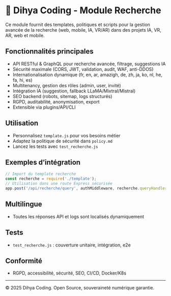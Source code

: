 # 🔎 Dihya Coding - Module Recherche

Ce module fournit des templates, politiques et scripts pour la gestion avancée de la recherche (web, mobile, IA, VR/AR) dans des projets IA, VR, AR, web et mobile.

## Fonctionnalités principales
- API RESTful & GraphQL pour recherche avancée, filtrage, suggestions IA
- Sécurité maximale (CORS, JWT, validation, audit, WAF, anti-DDOS)
- Internationalisation dynamique (fr, en, ar, amazigh, de, zh, ja, ko, nl, he, fa, hi, es)
- Multitenancy, gestion des rôles (admin, user, invité)
- Intégration IA (suggestion, fallback LLaMA/Mixtral/Mistral)
- SEO backend (robots, sitemap, logs structurés)
- RGPD, auditabilité, anonymisation, export
- Extensible via plugins/API/CLI

## Utilisation
- Personnalisez `template.js` pour vos besoins métier
- Adaptez la politique de sécurité dans `policy.md`
- Lancez les tests avec `test_recherche.js`

## Exemples d’intégration
```js
// Import du template recherche
const recherche = require('./template');
// Utilisation dans une route Express sécurisée
app.post('/api/recherche/query', authMiddleware, recherche.queryHandler);
```

## Multilingue
- Toutes les réponses API et logs sont localisés dynamiquement

## Tests
- `test_recherche.js` : couverture unitaire, intégration, e2e

## Conformité
- RGPD, accessibilité, sécurité, SEO, CI/CD, Docker/K8s

---
© 2025 Dihya Coding. Open Source, souveraineté numérique garantie.

